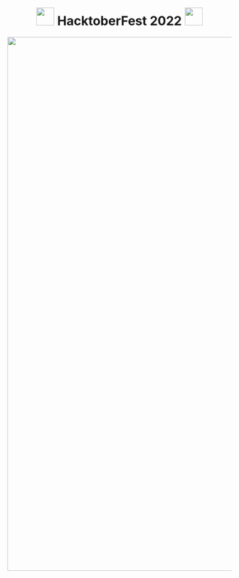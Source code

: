 <h1 align="center"> <img src= "https://octodex.github.com/images/original.png" width= "40" /> HacktoberFest 2022 <img src= "https://octodex.github.com/images/original.png" width= "40" /> </h1>



<div align="center">

<img src= "https://github.com/rohansaini886/Hacktoberfest2022/blob/master/.github/images/Email%20Banners-Dark.png" width= "1200"/>
